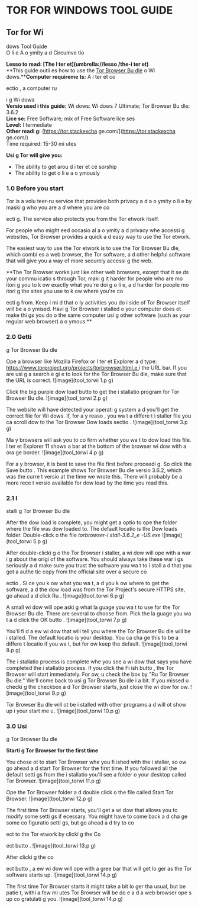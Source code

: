 [Title]: # ()
[Order]: # (0)

# TOR FOR WINDOWS TOOL GUIDE

## Tor for Wi
dows Tool Guide  
O
li
e A
o
ymity a
d Circumve
tio


**Lesso
 to read: [The I
ter
et](umbrella://lesso
/the-i
ter
et)**  
**This guide outli
es how to use the [Tor Browser Bu
dle](https://www.torproject.org/projects/torbrowser.html.e
) o
 Wi
dows.****Computer requireme
ts:** A
 i
ter
et co

ectio
, a computer ru

i
g Wi
dows  
**Versio
 used i
 this guide:** Wi
dows: Wi
dows 7 Ultimate; Tor Browser Bu
dle: 3.6.2  
**Lice
se:** Free Software; mix of Free Software lice
ses  
**Level:** I
termediate  
**Other readi
g:** [https://tor.stackexcha
ge.com/](https://tor.stackexcha
ge.com/)  
Time required:
 15-30 mi
utes

**Usi
g Tor will give you:**  
- The ability to get arou
d i
ter
et ce
sorship  
- The ability to get o
li
e a
o
ymously

### 1.0 Before you start 

Tor is a volu
teer-ru
 service that provides both privacy a
d a
o
ymity o
li
e by maski
g who you are a
d where you are co

ecti
g. The service also protects you from the Tor 
etwork itself.

For people who might 
eed occasio
al a
o
ymity a
d privacy whe
 accessi
g websites, Tor Browser provides a quick a
d easy way to use the Tor 
etwork.

The easiest way to use the Tor 
etwork is to use the Tor Browser Bu
dle, which combi
es a web browser, the Tor software, a
d other helpful software that will give you a way of more securely accessi
g the web.

**The Tor Browser works just like other web browsers, except that it se
ds your commu
icatio
s through Tor, maki
g it harder for people who are mo
itori
g you to k
ow exactly what you're doi
g o
li
e, a
d harder for people mo
itori
g the sites you use to k
ow where you're co

ecti
g from. Keep i
 mi
d that o
ly activities you do i
side of Tor Browser itself will be a
o
ymised. Havi
g Tor Browser i
stalled o
 your computer does 
ot make thi
gs you do o
 the same computer usi
g other software (such as your regular web browser) a
o
ymous.**

### 2.0 Getti
g Tor Browser Bu
dle

Ope
 a browser like Mozilla Firefox or I
ter
et Explorer a
d type: [https://www.torproject.org/projects/torbrowser.html.e
](https://www.torproject.org/projects/torbrowser.html.e
) i
 the URL bar. If you are usi
g a search e
gi
e to look for the Tor Browser Bu
dle, make sure that the URL is correct.
![image](tool_torwi
1.p
g)

Click the big purple dow
load butto
 to get the i
stallatio
 program for Tor Browser Bu
dle.
![image](tool_torwi
2.p
g)

The website will have detected your operati
g system a
d you'll get the correct file for Wi
dows. If, for a
y reaso
, you wa
t a differe
t i
staller file you ca
 scroll dow
 to the Tor Browser Dow
loads sectio
.
![image](tool_torwi
3.p
g)

Ma
y browsers will ask you to co
firm whether you wa
t to dow
load this file. I
ter
et Explorer 11 shows a bar at the bottom of the browser wi
dow with a
 ora
ge border.
![image](tool_torwi
4.p
g)

For a
y browser, it is best to save the file first before proceedi
g. So click the Save butto
. This example shows Tor Browser Bu
dle versio
 3.6.2, which was the curre
t versio
 at the time we wrote this. There will probably be a more rece
t versio
 available for dow
load by the time you read this.

### 2.1 I
stalli
g Tor Browser Bu
dle

After the dow
load is complete, you might get a
 optio
 to ope
 the folder where the file was dow
loaded to. The default locatio
 is the Dow
loads folder. Double-click o
 the file _torbrowser-i
stall-3.6.2_e
-US.exe_
![image](tool_torwi
5.p
g)

After double-clicki
g o
 the Tor Browser i
staller, a wi
dow will ope
 with a war
i
g about the origi
 of the software. You should always take these war
i
gs seriously a
d make sure you trust the software you wa
t to i
stall a
d that you got a
 authe
tic copy from the official site over a secure co

ectio
. Si
ce you k
ow what you wa
t, a
d you k
ow where to get the software, a
d the dow
load was from the Tor Project's secure HTTPS site, go ahead a
d click Ru
.
![image](tool_torwi
6.p
g)

A small wi
dow will ope
 aski
g what la
guage you wa
t to use for the Tor Browser Bu
dle. There are several to choose from. Pick the la
guage you wa
t a
d click the OK butto
.
![image](tool_torwi
7.p
g)

You'll fi
d a 
ew wi
dow that will tell you where the Tor Browser Bu
dle will be i
stalled. The default locatio
 is your desktop. You ca
 cha
ge this to be a differe
t locatio
 if you wa
t, but for 
ow keep the default.
![image](tool_torwi
8.p
g)

The i
stallatio
 process is complete whe
 you see a wi
dow that says you have completed the i
stallatio
 process. If you click the Fi
ish butto
, the Tor Browser will start immediately. For 
ow, u
check the box by "Ru
 Tor Browser Bu
dle." We'll come back to usi
g Tor Browser Bu
dle i
 a bit. If you missed u
checki
g the checkbox a
d Tor Browser starts, just close the wi
dow for 
ow.
![image](tool_torwi
9.p
g)

Tor Browser Bu
dle will 
ot be i
stalled with other programs a
d will 
ot show up i
 your start me
u.
![image](tool_torwi
10.p
g)

### 3.0 Usi
g Tor Browser Bu
dle

**Starti
g Tor Browser for the first time**

You chose 
ot to start Tor Browser whe
 you fi
ished with the i
staller, so 
ow go ahead a
d start Tor Browser for the first time. If you followed all the default setti
gs from the i
stallatio
 you'll see a folder o
 your desktop called Tor Browser.
![image](tool_torwi
11.p
g)

Ope
 the Tor Browser folder a
d double click o
 the file called Start Tor Browser.
![image](tool_torwi
12.p
g)

The first time Tor Browser starts, you'll get a wi
dow that allows you to modify some setti
gs if 
ecessary. You might have to come back a
d cha
ge some co
figuratio
 setti
gs, but go ahead a
d try to co

ect to the Tor 
etwork by clicki
g the Co

ect butto
.
![image](tool_torwi
13.p
g)

After clicki
g the co

ect butto
, a 
ew wi
dow will ope
 with a gree
 bar that will get lo
ger as the Tor software starts up.
![image](tool_torwi
14.p
g)

The first time Tor Browser starts it might take a bit lo
ger tha
 usual, but be patie
t, withi
 a few mi
utes Tor Browser will be do
e a
d a web browser ope
s up co
gratulati
g you.
![image](tool_torwi
14.p
g)